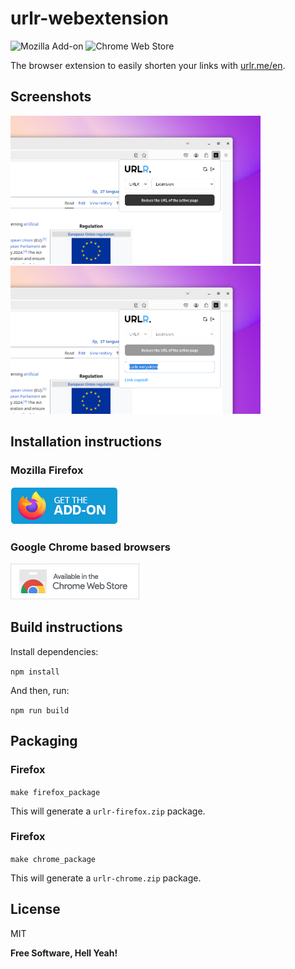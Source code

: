 # urlr-webextension

![Mozilla Add-on](https://img.shields.io/amo/users/urlr?label=Firefox%20users)
![Chrome Web Store](https://img.shields.io/chrome-web-store/users/akaigefigejahbihcinnkagmiajcfifd?label=Chrome%20users)

The browser extension to easily shorten your links with [urlr.me/en](https://urlr.me).

## Screenshots

<img src="data/screen1.png" alt="" width="400"/>

<img src="data/screen2.png" alt="" width="400"/>

## Installation instructions

### Mozilla Firefox

[![Firefox](data/firefox-badge.png)](https://addons.mozilla.org/en-US/firefox/addon/urlr/)

### Google Chrome based browsers

[![Google Chrome](data/chrome-badge.png)](https://chrome.google.com/webstore/detail/akaigefigejahbihcinnkagmiajcfifd/publish-accepted?authuser=1&hl=en)

## Build instructions

Install dependencies:

`npm install`

And then, run:

`npm run build`

## Packaging

### Firefox

`make firefox_package`

This will generate a `urlr-firefox.zip` package.

### Firefox

`make chrome_package`

This will generate a `urlr-chrome.zip` package.

## License

MIT

**Free Software, Hell Yeah!**

